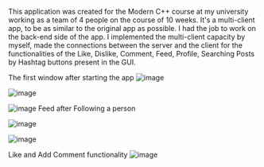 This application was created for the Modern C++ course at my university working as a team of 4 people on the course of 10 weeks.
It's a multi-client app, to be as similar to the original app as possible.
I had the job to work on the back-end side of the app.
I implemented the multi-client capacity by myself, made the connections between the server and the client for the functionalities of the Like, Dislike, Comment, Feed, Profile, Searching Posts by Hashtag buttons present in the GUI.


The first window after starting the app
![image](https://user-images.githubusercontent.com/70197124/150654162-a6ba659d-07b5-43d6-8745-8d005d05433f.png)

![image](https://user-images.githubusercontent.com/70197124/150654205-3f6edb8a-77e2-474c-8d23-9391015ef087.png)

![image](https://user-images.githubusercontent.com/70197124/150654230-209ebcf2-d044-47e4-8839-9945286ea43b.png)
Feed after Following a person

![image](https://user-images.githubusercontent.com/70197124/150654239-7f0c116c-4434-48b8-9d37-abe347d87a1c.png)

![image](https://user-images.githubusercontent.com/70197124/150654250-ed2d6c1d-0614-4f4f-bb7e-e91d2b0df2b8.png)

Like and Add Comment functionality
![image](https://user-images.githubusercontent.com/70197124/150654263-68bd6068-64f9-43a8-a2ab-f331739b1907.png)

